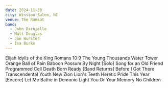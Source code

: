 ```yaml
---
date: 2024-11-30
city: Winston-Salem, NC
venue: The Ramkat
band:
  - John Darnielle
  - Matt Douglas
  - Jon Wurster
  - Isa Burke
---
```

Elijah
Idylls of the King
Romans 10:9
The Young Thousands
Water Tower
Orange Ball of Pain
Baboon
Possum By Night
[Solo]
Song for an Old Friend
Programmed Cell Death
Born Ready
[Band Returns]
Before I Got There
Transcendental Youth
New Zion
Lion's Teeth
Heretic Pride
This Year
[Encore]
Let Me Bathe in Demonic Light
You Or Your Memory
No Children

